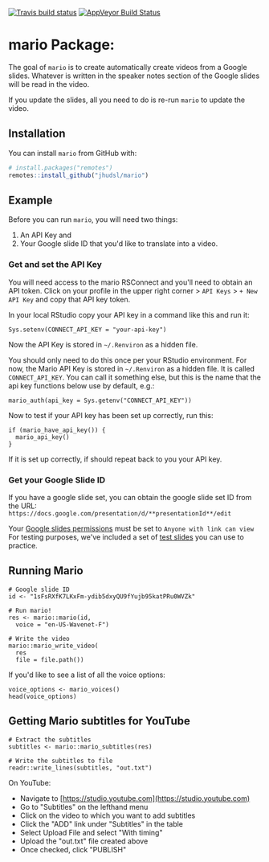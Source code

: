 
[![Travis build
status](https://travis-ci.com/jhudsl/ariExtra.svg?branch=master)](https://travis-ci.com/jhudsl/ariExtra)
[![AppVeyor Build
Status](https://ci.appveyor.com/api/projects/status/github/jhudsl/ariExtra?branch=master&svg=true)](https://ci.appveyor.com/project/jhudsl/ariExtra)
<!-- README.md is generated from README.Rmd. Please edit that file -->

# mario Package:

The goal of `mario` is to create automatically create videos from a Google slides.
Whatever is written in the speaker notes section of the Google slides will be read in the video.

If you update the slides, all you need to do is re-run `mario` to update the video.

## Installation

You can install `mario` from GitHub with:

``` r
# install.packages("remotes")
remotes::install_github("jhudsl/mario")
```

## Example

Before you can run `mario`, you will need two things:
1) An API Key and
2) Your Google slide ID that you'd like to translate into a video.

### Get and set the API Key

You will need access to the mario RSConnect and you'll need to obtain an API token.
Click on your profile in the upper right corner > `API Keys` > `+ New API Key` and copy that API key token.

In your local RStudio copy your API key in a command like this and run it:
```
Sys.setenv(CONNECT_API_KEY = "your-api-key")
```
Now the API Key is stored in `~/.Renviron` as a hidden file.

You should only need to do this once per your RStudio environment.
For now, the Mario API Key is stored in `~/.Renviron` as a hidden file.
It is called `CONNECT_API_KEY`. You can call it something else, but this is the name that the api key functions below use by default, e.g.:

`mario_auth(api_key = Sys.getenv("CONNECT_API_KEY"))`


Now to test if your API key has been set up correctly, run this:
```
if (mario_have_api_key()) {
  mario_api_key()
}
```
If it is set up correctly, if should repeat back to you your API key.

### Get your Google Slide ID

If you have a google slide set, you can obtain the google slide set ID from the URL:
`https://docs.google.com/presentation/d/**presentationId**/edit`

Your [Google slides permissions](https://artofpresentations.com/give-permissions-on-google-slides/) must be set to `Anyone with link can view`
For testing purposes, we've included a set of [test slides](https://docs.google.com/presentation/d/1sFsRXfK7LKxFm-ydib5dxyQU9fYujb95katPRu0WVZk/edit#slide=id.p) you can use to practice.

## Running Mario

```{r}
# Google slide ID
id <- "1sFsRXfK7LKxFm-ydib5dxyQU9fYujb95katPRu0WVZk"

# Run mario!
res <- mario::mario(id,
  voice = "en-US-Wavenet-F")

# Write the video
mario::mario_write_video(
  res
  file = file.path())
```

If you'd like to see a list of all the voice options:

```{r}
voice_options <- mario_voices()
head(voice_options)
```

## Getting Mario subtitles for YouTube

```{r}
# Extract the subtitles
subtitles <- mario::mario_subtitles(res)

# Write the subtitles to file
readr::write_lines(subtitles, "out.txt")
```

On YouTube:

- Navigate to [https://studio.youtube.com](https://studio.youtube.com)
- Go to "Subtitles" on the lefthand menu
- Click on the video to which you want to add subtitles
- Click the "ADD" link under "Subtitles" in the table
- Select Upload File and select "With timing"
- Upload the "out.txt" file created above
- Once checked, click "PUBLISH"
